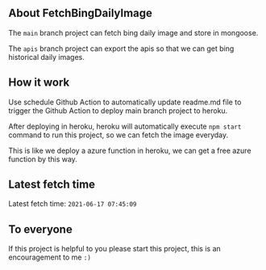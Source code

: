 ## About FetchBingDailyImage

The `main` branch project can fetch bing daily image and store in mongoose.

The `apis` branch project can export the apis so that we can get bing historical daily images.

## How it work

Use schedule Github Action to automatically update readme.md file to trigger the Github Action to deploy main branch project to heroku.

After deploying in heroku, heroku will automatically execute `npm start` command to run this project, so we can fetch the image everyday.

This is like we deploy a azure function in heroku, we can get a free azure function by this way.

## Latest fetch time

Latest fetch time: `2021-06-17 07:45:09`

## To everyone

If this project is helpful to you please start this project, this is an encouragement to me `:)`



